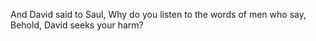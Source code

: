 And David said to Saul, Why do you listen to the words of men who say, Behold, David seeks your harm?
